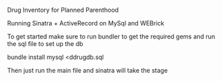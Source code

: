 Drug Inventory for Planned Parenthood

Running Sinatra + ActiveRecord on MySql and WEBrick


To get started make sure to run bundler to get the required gems and run the sql file to set up the db

bundle install
mysql <ddrugdb.sql


Then just run the main file and sinatra will take the stage
